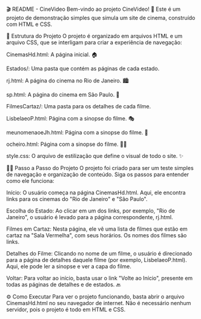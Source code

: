 🎬 README - CineVideo
Bem-vindo ao projeto CineVideo! 🍿 Este é um projeto de demonstração simples que simula um site de cinema, construído com HTML e CSS.

📁 Estrutura do Projeto
O projeto é organizado em arquivos HTML e um arquivo CSS, que se interligam para criar a experiência de navegação:

CinemasHd.html: A página inicial. 🏠

Estados/: Uma pasta que contém as páginas de cada estado.

rj.html: A página do cinema no Rio de Janeiro. 🏙️

sp.html: A página do cinema em São Paulo. 🌆

FilmesCartaz/: Uma pasta para os detalhes de cada filme.

LisbelaeoP.html: Página com a sinopse do filme. 🎭

meunomenaoeJh.html: Página com a sinopse do filme. 🎤

ocheiro.html: Página com a sinopse do filme. 🕵️‍♂️

style.css: O arquivo de estilização que define o visual de todo o site. ✨

🚶‍♂️ Passo a Passo do Projeto
O projeto foi criado para ser um teste simples de navegação e organização de conteúdo. Siga os passos para entender como ele funciona:

Início: O usuário começa na página CinemasHd.html. Aqui, ele encontra links para os cinemas do "Rio de Janeiro" e "São Paulo".

Escolha do Estado: Ao clicar em um dos links, por exemplo, "Rio de Janeiro", o usuário é levado para a página correspondente, rj.html.

Filmes em Cartaz: Nesta página, ele vê uma lista de filmes que estão em cartaz na "Sala Vermelha", com seus horários. Os nomes dos filmes são links.

Detalhes do Filme: Clicando no nome de um filme, o usuário é direcionado para a página de detalhes daquele filme (por exemplo, LisbelaeoP.html). Aqui, ele pode ler a sinopse e ver a capa do filme.

Voltar: Para voltar ao início, basta usar o link "Volte ao Início", presente em todas as páginas de detalhes e de estados. 🔙

⚙️ Como Executar
Para ver o projeto funcionando, basta abrir o arquivo CinemasHd.html no seu navegador de internet. Não é necessário nenhum servidor, pois o projeto é todo em HTML e CSS.
